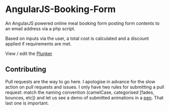 # AngularJS-Booking-Form
An AngularJS powered online meal booking form posting form contents to an email address via a php script.

Based on inputs via the user, a total cost is calculated and a discount applied if requirements are met.

View / edit the <a href="http://plnkr.co/edit/adrj2x?p=preview" title="Plunker">Plunker</a>

## Contributing
Pull requests are the way to go here. I apologise in advance for the slow action on pull requests and issues. I only have two rules for submitting a pull request: match the naming convention (camelCase, categorised [fades, bounces, etc]) and let us see a demo of submitted animations in a [pen](http://codepen.io). That last one is important.
